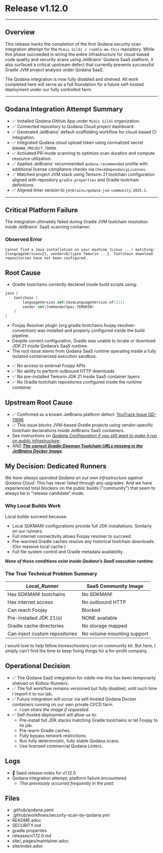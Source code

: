 # Release v1.12.0

---

## Overview

This release marks the completion of the first Qodana security scan integration attempt for the `Mimis Gildi / riddle-me-this` repository. While this phase succeeded in wiring the entire infrastructure for cloud-based code quality and security scans using JetBrains' Qodana SaaS platform, it also surfaced a critical upstream defect that currently prevents successful Gradle JVM project analysis under Qodana SaaS.

The Qodana integration is now fully disabled and shelved. All work completed here will serve as a full foundation for a future self-hosted deployment under our fully controlled farm.

---

## Qodana Integration Attempt Summary

- ✅ Installed Qodana GitHub App under `Mimis Gildi` organization.
- ✅ Connected repository to Qodana Cloud project dashboard.
- ✅ Generated JetBrains' default scaffolding workflow for cloud-based CI integration.
- ✅ Integrated Qodana cloud upload token using normalized secret `QODANA_PROJECT_TOKEN`.
- ✅ Activated PR-mode scanning to optimize scan duration and compute resource utilization.
- ✅ Applied JetBrains' recommended `qodana.recommended` profile with additional license compliance checks via `CheckDependencyLicenses`.
- ✅ Matched project JVM stack using Temurin 21 toolchain configuration aligned with repository `gradle.properties` and Gradle toolchain definitions.
- ✅ Aligned linter version to `jetbrains/qodana-jvm-community:2025.1`.

---

## Critical Platform Failure

The integration ultimately failed during Gradle JVM toolchain resolution inside JetBrains' SaaS scanning container:

### Observed Error

```text
Cannot find a Java installation on your machine (Linux ...) matching: {languageVersion=21, vendor=Eclipse Temurin ...}. Toolchain download repositories have not been configured.
```

## Root Cause

* Gradle toolchains correctly declared inside build scripts using:

```kotlin
java {
    toolchain {
        languageVersion.set(JavaLanguageVersion.of(21))
        vendor.set(JvmVendorSpec.TEMURIN)
    }
}
```

* Foojay Resolver plugin (org.gradle.toolchains.foojay-resolver-convention) was installed and properly configured inside the build pipeline.
* Despite correct configuration, Gradle was unable to locate or download JDK 21 inside Qodana’s SaaS runtime.
* The root issue stems from Qodana SaaS runtime operating inside a fully isolated containerized execution sandbox:
- ✅ No access to external Foojay APIs
- ✅ No ability to perform outbound HTTP downloads
- ✅ No pre-installed Temurin JDK 21 inside SaaS container layers
- ✅ No Gradle toolchain repositories configured inside the runtime container

## Upstream Root Cause

* ✅ Confirmed as a known JetBrains platform defect: [YouTrack Issue QD-11696](https://youtrack.jetbrains.com/issue/QD-11696/No-defined-toolchain-download-url-for-LINUX-on-x8664-architecture "No defined toolchain download url for LINUX on x86_64 architecture.")
* ✅ This issue blocks JVM-based Gradle projects using vendor-specific toolchain declarations inside JetBrains SaaS containers.
* See instructions on [_Qodana Configuration if you still want to make it run on public infrastructure_](https://www.jetbrains.com/help/qodana/github.html#Configuration "GitHub Actions");
* AND [_**The correct Gradle Daemon Toolchain URLs missing in the JetBrains Docker Image**_](https://github.com/oss-review-toolkit/ort/pull/10319/commits/e82387144c21c33497b8ebe637b34acfa5e39dc7 "Add Gradle daemon toolchain URLs #10319").

## My Decision: Dedicated Runners

_We have always operated Qodana on out own infrastructure against Qodana Cloud._
This has never failed through any upgrades.
And we have experienced total blockers on the public builds ("community") that seem to always be in "release candidate" mode.


### Why Local Builds Work

Local builds succeed because:
- Local SDKMAN! configurations provide full JDK installations. Similarly on our runners.
- Full internet connectivity allows Foojay resolver to succeed.
- Pre-warmed Gradle caches resolve any historical toolchain downloads. (Our massive local cache.)
- Full file system control and Gradle metadata availability.

_**None of these conditions exist inside Qodana’s SaaS execution runtime.**_

### The True Technical Problem Summary

| _Local_Runner_                 | **SaaS Community Image**   |
|--------------------------------|----------------------------|
| Has SDKMAN! toolchains         | No SDKMAN!                 |
| Has internet access            | No outbound HTTP           |
| Can reach Foojay               | Blocked                    |
| Pre-installed JDK 21(s)        | NONE available             |
| Gradle cache directories       | No storage mapped          |
| Can inject custom repositories | No volume mounting support |

I would love to help fellow homeschoolers run on community kit.
But here, I simply can't find the time to keep fixing things for a for-profit company.

## Operational Decision

* ✅ The Qodana SaaS integration for riddle-me-this has been temporarily shelved on Kolhoz-Runners.
* ✅ The full workflow remains versioned but fully disabled, until such time I import it to our lab.
* ✅ Future integration will occur via self-hosted Qodana Docker containers running on our own private CI/CD farm.
  * _I can share the image if requested._ 
* ✅ Self-hosted deployment will allow us to:
  * Pre-install full JDK stacks matching Gradle toolchains or let Foojay to its job.
  * Pre-warm Gradle caches.
  * Fully bypass network restrictions.
  * Run fully deterministic, fully stable Qodana scans.
  * Use licensed commercial Qodana Linters.

## Logs

- 📝 Seed release notes for v1.12.0
- Qodana integration attempt, platform failure encountered
  - _This previously occurred frequently in the past._

## Files

- .github/qodana.yaml
- .github/workflows/security-scan-by-qodana.yml
- README.adoc
- SECURITY.md
- gradle.properties
- releases/v1.12.0.md
- site/_pages/maintainer.adoc
- site/index.adoc

